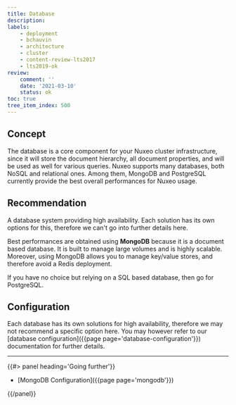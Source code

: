 ```yaml
---
title: Database
description:
labels:
    - deployment
    - bchauvin
    - architecture
    - cluster
    - content-review-lts2017
    - lts2019-ok
review:
    comment: ''
    date: '2021-03-10'
    status: ok
toc: true
tree_item_index: 500
---
```


## Concept

The database is a core component for your Nuxeo cluster infrastructure, since it will store the document hierarchy, all document properties, and will be used as well for various queries. Nuxeo supports many databases, both NoSQL and relational ones. Among them, MongoDB and PostgreSQL currently provide the best overall performances for Nuxeo usage.

## Recommendation

A database system providing high availability. Each solution has its own options for this, therefore we can't go into further details here.

Best performances are obtained using **MongoDB** because it is a document based database. It is built to manage large volumes and is highly scalable. Moreover, using MongoDB allows you to manage key/value stores, and therefore avoid a Redis deployment.

If you have no choice but relying on a SQL based database, then go for PostgreSQL.

## Configuration

Each database has its own solutions for high availability, therefore we may not recommend a specific option here. You may however refer to our [database configuration]({{page page='database-configuration'}}) documentation for further details.

* * *

<div class="row" data-equalizer data-equalize-on="medium"><div class="column medium-6">{{#> panel heading='Going further'}}

- [MongoDB Configuration]({{page page='mongodb'}})

{{/panel}}</div><div class="column medium-6">
</div></div>
